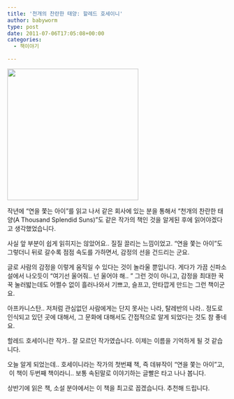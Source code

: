 ```yaml
---
title: '천개의 찬란한 태양: 할레드 호세이니'
author: babyworm
type: post
date: 2011-07-06T17:05:08+00:00
categories:
  - 책이야기

---
```

<img decoding="async" src="https://image.aladin.co.kr/product/100/18/cover/8972754013_1.jpg" width=300 data-recalc-dims="1" />

작년에 “연을 쫓는 아이”를 읽고 나서 같은 회사에 있는 분을 통해서 “천개의 찬란한 태양(A Thousand Splendid Suns)”도 같은 작가의 책인 것을 알게된 후에 읽어야겠다고 생각했었습니다. 

사실 앞 부분이 쉽게 읽히지는 않았어요.. 질질 끌리는 느낌이었고.
“연을 쫓는 아이”도 그렇더니 뒤로 갈수록 점점 속도를 가하면서, 감정의 선을 건드리는 군요.

글로 사람의 감정을 이렇게 움직일 수 있다는 것이 놀라울 뿐입니다. 게다가 가끔 신파소설에서 나오듯이 “여기선 울어줘.. 넌 울어야 해.. ” 그런 것이 아니고, 감정을 최대한 꾹꾹 눌러밟는데도 어쩔수 없이 흘러나와서 기쁘고, 슬프고, 안타깝게 만드는 그런 책이군요.

아프카니스탄.. 저처럼 관심없던 사람에게는 단지 못사는 나라, 탈레반의 나라.. 정도로 인식되고 있던 곳에 대해서, 그 문화에 대해서도 간접적으로 알게 되었다는 것도 참 좋네요.

할레드 호세이니란 작가.. 잘 모르던 작가였습니다. 이제는 이름을 기억하게 될 것 같습니다.

오늘 알게 되었는데.. 호세이니라는 작가의 첫번쨰 책, 즉 데뷰작이 “연을 쫓는 아이”고,  이 책이 두번째 책이라니.. 보통 속된말로 이야기하는 글빨은 타고 나나 봅니다.

상반기에 읽은 책, 소설 분야에서는 이 책을 최고로 꼽겠습니다. 추천해 드립니다.

